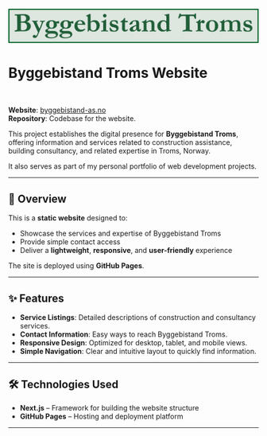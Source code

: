 
![Alt Text](/public/img/logo.svg)
# Byggebistand Troms Website


<br/>

**Website**: [byggebistand-as.no](https://byggebistand-as.no)  
**Repository**: Codebase for the website.

This project establishes the digital presence for **Byggebistand Troms**, offering information and services related to construction assistance, building consultancy, and related expertise in Troms, Norway.

It also serves as part of my personal portfolio of web development projects.

---

## 🚀 Overview

This is a **static website** designed to:

- Showcase the services and expertise of Byggebistand Troms
- Provide simple contact access
- Deliver a **lightweight**, **responsive**, and **user-friendly** experience

The site is deployed using **GitHub Pages**.

---

## ✨ Features

- **Service Listings**: Detailed descriptions of construction and consultancy services.
- **Contact Information**: Easy ways to reach Byggebistand Troms.
- **Responsive Design**: Optimized for desktop, tablet, and mobile views.
- **Simple Navigation**: Clear and intuitive layout to quickly find information.

---

## 🛠️ Technologies Used

- **Next.js** – Framework for building the website structure
- **GitHub Pages** – Hosting and deployment platform

---
